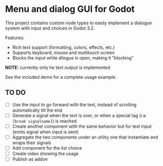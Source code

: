 # Menu and dialog GUI for Godot

This project contains custom node types to easily implement a dialogue system with input and choices in Godot 3.2.

Features:

* Rich text support (formatting, colors, effects, etc.)
* Supports keyboard, mouse and multitouch screen
* Blocks the input while dilogue is open, making it "blocking"

__NOTE:__ currently only he text output is implemented

See the included demo for a complete usage example.

## TO DO
- [ ] Use the input to go forward with the text, instead of scrolling automatically till the end
- [ ] Generate a signal when the text is over, or when a special tag (i.e. `[break signalname]`) is reached
- [ ] Create another component with the same behavior but for text input (emits signal when input is sent)
- [ ] Aggregate the two components under an utility one that instantiate and wraps their signals
- [ ] Add component for the list choice
- [ ] Create video showing the usage
- [ ] Publish as addon

